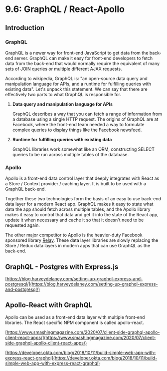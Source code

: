 # 9.6: GraphQL / React-Apollo

## Introduction

### GraphQL

GraphQL is a newer way for front-end JavaScript to get data from the back-end server. GraphQL can make it easy for front-end developers to fetch data from the back-end that would normally require the equivalent of many sets of JOIN queries or multiple different AJAX requests.

According to wikipedia, GraphQL is: "an open-source data query and manipulation language for APIs, and a runtime for fulfilling queries with existing data". Let's unpack this statement. We can say that there are effectively two parts to what GraphQL is responsible for.

1. **Data query and manipulation language for APIs**

   GraphQL describes a way that you can fetch a range of information from a database using a single HTTP request. The origins of GraphQL are at Facebook, where the front-end team needed a way to formulate complex queries to display things like the Facebook newsfeed.

2. **Runtime for fulfilling queries with existing data**

   GraphQL libraries work somewhat like an ORM, constructing SELECT queries to be run across multiple tables of the database.

### Apollo

Apollo is a front-end data control layer that deeply integrates with React as a Store / Context provider / caching layer. It is built to be used with a GraphQL back-end.

Together these two technologies form the basis of an easy to use back-end data layer for a modern React app. GraphQL makes it easy to state what data the app should fetch across multiple tables, and the Apollo library makes it easy to control that data and get it into the state of the React app, update it when necessary and cache it so that it doesn't need to be requested again.

The other major competitor to Apollo is the heavier-duty Facebook sponsored library [Relay](https://relay.dev/). These data layer libraries are slowly replacing the Store / Redux data layers in modern apps that can use GraphQL as the back-end.

## GraphQL - Postgres with Express.js

[https://blog.harveydelaney.com/setting-up-graphql-express-and-postgresql/](https://blog.harveydelaney.com/setting-up-graphql-express-and-postgresql/)

## Apollo-React with GraphQL

Apollo can be used as a front-end data layer with multiple front-end libraries. The React specific NPM component is called apollo-react.

[https://www.smashingmagazine.com/2020/07/client-side-graphql-apollo-client-react-apps/](https://www.smashingmagazine.com/2020/07/client-side-graphql-apollo-client-react-apps/)

[https://developer.okta.com/blog/2018/10/11/build-simple-web-app-with-express-react-graphql](https://developer.okta.com/blog/2018/10/11/build-simple-web-app-with-express-react-graphql)

